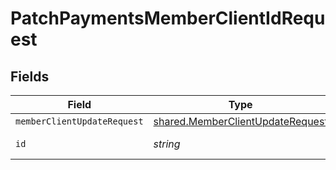 # PatchPaymentsMemberClientIdRequest


## Fields

| Field                                                                                | Type                                                                                 | Required                                                                             | Description                                                                          |
| ------------------------------------------------------------------------------------ | ------------------------------------------------------------------------------------ | ------------------------------------------------------------------------------------ | ------------------------------------------------------------------------------------ |
| `memberClientUpdateRequest`                                                          | [shared.MemberClientUpdateRequest](../../models/shared/memberclientupdaterequest.md) | :heavy_minus_sign:                                                                   | N/A                                                                                  |
| `id`                                                                                 | *string*                                                                             | :heavy_check_mark:                                                                   | Unique identifier                                                                    |